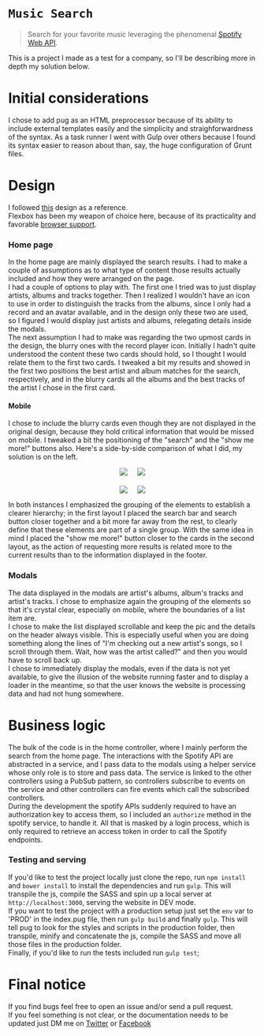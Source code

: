 # `Music Search`
> Search for your favorite music leveraging the phenomenal [Spotify Web API](https://developer.spotify.com/web-api/).<br>

This is a project I made as a test for a company, so I'll be describing more in depth my solution below.

# Initial considerations
I chose to add pug as an HTML preprocessor because of its ability to include external templates easily and the simplicity and straighforwardness of the syntax. As a task runner I went with Gulp over others because I found its syntax easier to reason about than, say, the huge configuration of Grunt files.

# Design
I followed [this](https://invis.io/XVAJ2MMK7) design as a reference.<br>
Flexbox has been my weapon of choice here, because of its practicality and favorable [browser support](http://caniuse.com/#search=flexbox).

### Home page
In the home page are mainly displayed the search results. I had to make a couple of assumptions as to what type of content those results actually included and how they were arranged on the page. <br>
I had a couple of options to play with. The first one I tried was to just display artists, albums and tracks together. 
Then I realized I wouldn't have an icon to use in order to distinguish the tracks from the albums, since I only had a record and an avatar available, and in the design only these two are used, so I figured I would display just artists and albums, relegating details inside the modals.<br>
The next assumption I had to make was regarding the two upmost cards in the design, the blurry ones with the record player icon. 
Initially I hadn't quite understood the content these two cards should hold, so I thought I would relate them to the first two cards. 
I tweaked a bit my results and showed in the first two positions the best artist and album matches for the search, respectively, and in the blurry cards all the albums and the best tracks of the artist I chose in the first card.<br>

#### Mobile
I chose to include the blurry cards even though they are not displayed in the original design, because they hold critical information that would be missed on mobile. 
I tweaked a bit the positioning of the "search" and the "show me more!" buttons also. Here's a side-by-side comparison of what I did, my solution is on the left.
<div style="display: flex; justify-content: center; margin-bottom: 20px">
  <img style="margin-right: 20px" src="http://masterdave.altervista.org/music-search-assets/mobile-results-2.png">
  <img src="http://masterdave.altervista.org/music-search-assets/mobile-results-2-original.png">
</div>
<div style="display: flex; justify-content: center;">
  <img style="margin-right: 20px" src="http://masterdave.altervista.org/music-search-assets/mobile-results.png">
  <img src="http://masterdave.altervista.org/music-search-assets/mobile-results-original.png">
</div>

In both instances I emphasized the grouping of the elements to establish a clearer hierarchy; in the first layout I placed the search bar and search button closer together and a bit more far away from the rest, to clearly define that these elements are part of a single group. 
With the same idea in mind I placed the "show me more!" button closer to the cards in the second layout, as the action of requesting more results is related more to the current results than to the information displayed in the footer.<br>

### Modals
The data displayed in the modals are artist's albums, album's tracks and artist's tracks. I chose to emphasize again the grouping of the elements so that it's crystal clear, especially on mobile, where the boundaries of a list item are.<br>
I chose to make the list displayed scrollable and keep the pic and the details on the header always visible. This is especially useful when you are doing something along the lines of "I'm checking out a new artist's songs, so I scroll through them. Wait, how was the artist called?" and then you would have to scroll back up.<br>
I chose to immediately display the modals, even if the data is not yet available, to give the illusion of the website running faster and to display a loader in the meantime, so that the user knows the website is processing data and had not hung somewhere.

# Business logic
The bulk of the code is in the home controller, where I mainly perform the search from the home page.
The interactions with the Spotify API are abstracted in a service, and I pass data to the modals using a helper service whose only role is to store and pass data.
The service is linked to the other controllers using a PubSub pattern, so controllers subscribe to events on the service and other controllers can fire events which call the subscribed controllers.<br>
During the development the spotify APIs suddenly required to have an authorization key to access them, so I included an `authorize` method in the spotify service, to handle it. All that is masked by a login process, which is only required to retrieve an access token in order to call the Spotify endpoints.

### Testing and serving
If you'd like to test the project locally just clone the repo, run `npm install` and `bower install` to install the dependencies and run `gulp`. This will transpile the js, compile the SASS and spin up a local server at `http://localhost:3000`, serving the website in DEV mode.<br>
If you want to test the project with a production setup just set the `env` var to 'PROD' in the index.pug file, then run `gulp build` and finally `gulp`. 
This will tell pug to look for the styles and scripts in the production folder, then transpile, minify and concatenate the js, compile the SASS and move all those files in the production folder.<br>
Finally, if you'd like to run the tests included run `gulp test`;

# Final notice
If you find bugs feel free to open an issue and/or send a pull request. <br>
If you feel something is not clear, or the documentation needs to be updated just DM me on [Twitter][#masterdave-twitter] or [Facebook][#masterdave-fb]

[#masterdave-twitter]:  https://twitter.com/masterdaveh
[#masterdave-fb]:       https://www.facebook.com/davide.vico.5